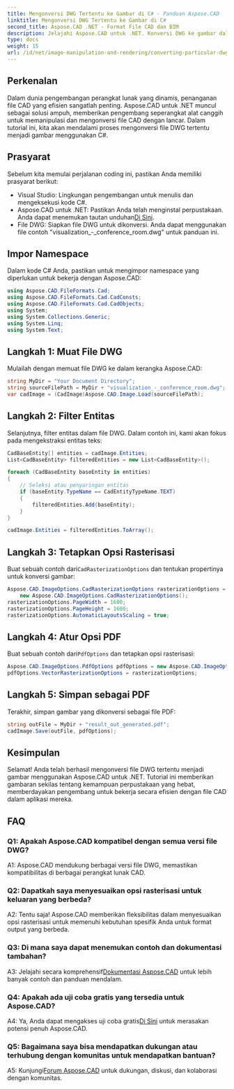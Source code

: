 ```yaml
---
title: Mengonversi DWG Tertentu ke Gambar di C# - Panduan Aspose.CAD
linktitle: Mengonversi DWG Tertentu ke Gambar di C#
second_title: Aspose.CAD .NET - Format File CAD dan BIM
description: Jelajahi Aspose.CAD untuk .NET. Konversi DWG ke gambar dalam C# dengan mudah. Panduan komprehensif dengan contoh kode.
type: docs
weight: 15
url: /id/net/image-manipulation-and-rendering/converting-particular-dwg-to-image/
---
```

## Perkenalan

Dalam dunia pengembangan perangkat lunak yang dinamis, penanganan file CAD yang efisien sangatlah penting. Aspose.CAD untuk .NET muncul sebagai solusi ampuh, memberikan pengembang seperangkat alat canggih untuk memanipulasi dan mengonversi file CAD dengan lancar. Dalam tutorial ini, kita akan mendalami proses mengonversi file DWG tertentu menjadi gambar menggunakan C#.

## Prasyarat

Sebelum kita memulai perjalanan coding ini, pastikan Anda memiliki prasyarat berikut:

- Visual Studio: Lingkungan pengembangan untuk menulis dan mengeksekusi kode C#.
-  Aspose.CAD untuk .NET: Pastikan Anda telah menginstal perpustakaan. Anda dapat menemukan tautan unduhan[Di Sini](https://releases.aspose.com/cad/net/).
- File DWG: Siapkan file DWG untuk dikonversi. Anda dapat menggunakan file contoh "visualization_-_conference_room.dwg" untuk panduan ini.

## Impor Namespace

Dalam kode C# Anda, pastikan untuk mengimpor namespace yang diperlukan untuk bekerja dengan Aspose.CAD:

```csharp
using Aspose.CAD.FileFormats.Cad;
using Aspose.CAD.FileFormats.Cad.CadConsts;
using Aspose.CAD.FileFormats.Cad.CadObjects;
using System;
using System.Collections.Generic;
using System.Linq;
using System.Text;
```

## Langkah 1: Muat File DWG

Mulailah dengan memuat file DWG ke dalam kerangka Aspose.CAD:

```csharp
string MyDir = "Your Document Directory";
string sourceFilePath = MyDir + "visualization_-_conference_room.dwg";
var cadImage = (CadImage)Aspose.CAD.Image.Load(sourceFilePath);
```

## Langkah 2: Filter Entitas

Selanjutnya, filter entitas dalam file DWG. Dalam contoh ini, kami akan fokus pada mengekstraksi entitas teks:

```csharp
CadBaseEntity[] entities = cadImage.Entities;
List<CadBaseEntity> filteredEntities = new List<CadBaseEntity>();

foreach (CadBaseEntity baseEntity in entities)
{
    // Seleksi atau penyaringan entitas
    if (baseEntity.TypeName == CadEntityTypeName.TEXT)
    {
        filteredEntities.Add(baseEntity);
    }
}

cadImage.Entities = filteredEntities.ToArray();
```

## Langkah 3: Tetapkan Opsi Rasterisasi

 Buat sebuah contoh dari`CadRasterizationOptions` dan tentukan propertinya untuk konversi gambar:

```csharp
Aspose.CAD.ImageOptions.CadRasterizationOptions rasterizationOptions =
    new Aspose.CAD.ImageOptions.CadRasterizationOptions();
rasterizationOptions.PageWidth = 1600;
rasterizationOptions.PageHeight = 1600;
rasterizationOptions.AutomaticLayoutsScaling = true;
```

## Langkah 4: Atur Opsi PDF

 Buat sebuah contoh dari`PdfOptions` dan tetapkan opsi rasterisasi:

```csharp
Aspose.CAD.ImageOptions.PdfOptions pdfOptions = new Aspose.CAD.ImageOptions.PdfOptions();
pdfOptions.VectorRasterizationOptions = rasterizationOptions;
```

## Langkah 5: Simpan sebagai PDF

Terakhir, simpan gambar yang dikonversi sebagai file PDF:

```csharp
string outFile = MyDir + "result_out_generated.pdf";
cadImage.Save(outFile, pdfOptions);
```

## Kesimpulan

Selamat! Anda telah berhasil mengonversi file DWG tertentu menjadi gambar menggunakan Aspose.CAD untuk .NET. Tutorial ini memberikan gambaran sekilas tentang kemampuan perpustakaan yang hebat, memberdayakan pengembang untuk bekerja secara efisien dengan file CAD dalam aplikasi mereka.

## FAQ

### Q1: Apakah Aspose.CAD kompatibel dengan semua versi file DWG?

A1: Aspose.CAD mendukung berbagai versi file DWG, memastikan kompatibilitas di berbagai perangkat lunak CAD.

### Q2: Dapatkah saya menyesuaikan opsi rasterisasi untuk keluaran yang berbeda?

A2: Tentu saja! Aspose.CAD memberikan fleksibilitas dalam menyesuaikan opsi rasterisasi untuk memenuhi kebutuhan spesifik Anda untuk format output yang berbeda.

### Q3: Di mana saya dapat menemukan contoh dan dokumentasi tambahan?

 A3: Jelajahi secara komprehensif[Dokumentasi Aspose.CAD](https://reference.aspose.com/cad/net/) untuk lebih banyak contoh dan panduan mendalam.

### Q4: Apakah ada uji coba gratis yang tersedia untuk Aspose.CAD?

 A4: Ya, Anda dapat mengakses uji coba gratis[Di Sini](https://releases.aspose.com/) untuk merasakan potensi penuh Aspose.CAD.

### Q5: Bagaimana saya bisa mendapatkan dukungan atau terhubung dengan komunitas untuk mendapatkan bantuan?

A5: Kunjungi[Forum Aspose.CAD](https://forum.aspose.com/c/cad/19) untuk dukungan, diskusi, dan kolaborasi dengan komunitas.